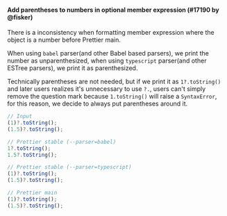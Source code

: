 #### Add parentheses to numbers in optional member expression (#17190 by @fisker)

There is a inconsistency when formatting member expression where the object is a number before Prettier main.

When using `babel` parser(and other Babel based parsers), we print the number as unparenthesized, when using `typescript` parser(and other ESTree parsers), we print it as parenthesized.

Technically parentheses are not needed, but if we print it as `1?.toString()` and later users realizes it's unnecessary to use `?.`, users can't simply remove the question mark because `1.toString()` will raise a `SyntaxError`, for this reason, we decide to always put parentheses around it.

<!-- prettier-ignore -->
```jsx
// Input
(1)?.toString();
(1.5)?.toString();

// Prettier stable (--parser=babel)
1?.toString();
1.5?.toString();

// Prettier stable (--parser=typescript)
(1)?.toString();
(1.5)?.toString();

// Prettier main
(1)?.toString();
(1.5)?.toString();
```
